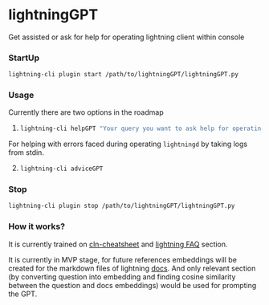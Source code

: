 # lightningGPT
Get assisted or ask for help for operating lightning client within console

### StartUp
```bash
lightning-cli plugin start /path/to/lightningGPT/lightningGPT.py
```

### Usage
Currently there are two options in the roadmap
1.  ```bash
    lightning-cli helpGPT "Your query you want to ask help for operating lightning node."
    ```

For helping with errors faced during operating `lightningd` by taking logs from stdin.  

2.  ```bash
    lightning-cli adviceGPT
    ```

### Stop
```bash
lightning-cli plugin stop /path/to/lightningGPT/lightningGPT.py
```

### How it works?
It is currently trained on [cln-cheatsheet](https://github.com/grubles/cln-cheatsheet) and [lightning FAQ](https://lightning.readthedocs.io/FAQ.html) section.

It is currently in MVP stage, for future references embeddings will be created for the markdown files of lightning [docs](https://github.com/ElementsProject/lightning/tree/master/doc). And only relevant section (by converting question into embedding and finding cosine similarity between the question and docs embeddings) would be used for prompting the GPT.